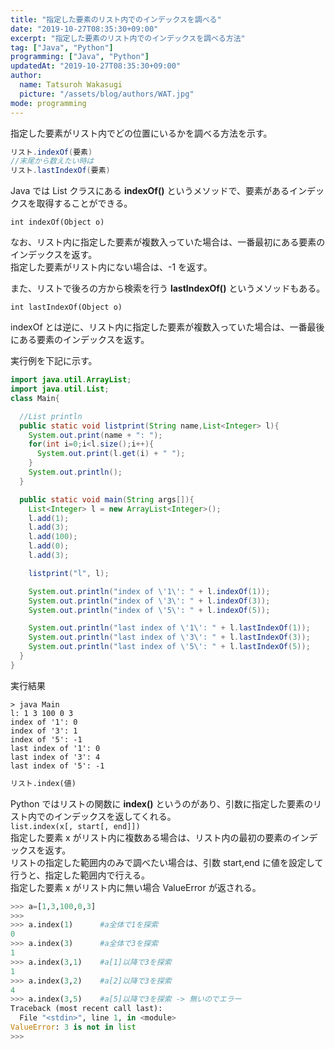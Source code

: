```yaml
---
title: "指定した要素のリスト内でのインデックスを調べる"
date: "2019-10-27T08:35:30+09:00"
excerpt: "指定した要素のリスト内でのインデックスを調べる方法"
tag: ["Java", "Python"]
programming: ["Java", "Python"]
updatedAt: "2019-10-27T08:35:30+09:00"
author:
  name: Tatsuroh Wakasugi
  picture: "/assets/blog/authors/WAT.jpg"
mode: programming
---
```


指定した要素がリスト内でどの位置にいるかを調べる方法を示す。

<div class="note_content_by_programming_language" id="note_content_Java">

```java
リスト.indexOf(要素)
//末尾から数えたい時は
リスト.lastIndexOf(要素)
```

Java では List クラスにある **indexOf()** というメソッドで、要素があるインデックスを取得することができる。

`int indexOf(Object o)`

なお、リスト内に指定した要素が複数入っていた場合は、一番最初にある要素のインデックスを返す。  
指定した要素がリスト内にない場合は、-1 を返す。

また、リストで後ろの方から検索を行う **lastIndexOf()** というメソッドもある。

`int lastIndexOf(Object o)`

indexOf とは逆に、リスト内に指定した要素が複数入っていた場合は、一番最後にある要素のインデックスを返す。

実行例を下記に示す。

```java
import java.util.ArrayList;
import java.util.List;
class Main{

  //List println
  public static void listprint(String name,List<Integer> l){
    System.out.print(name + ": ");
    for(int i=0;i<l.size();i++){
      System.out.print(l.get(i) + " ");
    }
    System.out.println();
  }

  public static void main(String args[]){
    List<Integer> l = new ArrayList<Integer>();
    l.add(1);
    l.add(3);
    l.add(100);
    l.add(0);
    l.add(3);

    listprint("l", l);

    System.out.println("index of \'1\': " + l.indexOf(1));
    System.out.println("index of \'3\': " + l.indexOf(3));
    System.out.println("index of \'5\': " + l.indexOf(5));

    System.out.println("last index of \'1\': " + l.lastIndexOf(1));
    System.out.println("last index of \'3\': " + l.lastIndexOf(3));
    System.out.println("last index of \'5\': " + l.lastIndexOf(5));
  }
}
```

実行結果

```
> java Main
l: 1 3 100 0 3
index of '1': 0
index of '3': 1
index of '5': -1
last index of '1': 0
last index of '3': 4
last index of '5': -1
```

</div>
<div class="note_content_by_programming_language" id="note_content_Python">

```python
リスト.index(値)
```

Python ではリストの関数に **index()** というのがあり、引数に指定した要素のリスト内でのインデックスを返してくれる。  
`list.index(x[, start[, end]])`  
指定した要素 x がリスト内に複数ある場合は、リスト内の最初の要素のインデックスを返す。  
リストの指定した範囲内のみで調べたい場合は、引数 start,end に値を設定して行うと、指定した範囲内で行える。  
指定した要素 x がリスト内に無い場合 ValueError が返される。

```python
>>> a=[1,3,100,0,3]
>>>
>>> a.index(1)      #a全体で1を探索
0
>>> a.index(3)      #a全体で3を探索
1
>>> a.index(3,1)    #a[1]以降で3を探索
1
>>> a.index(3,2)    #a[2]以降で3を探索
4
>>> a.index(3,5)    #a[5]以降で3を探索 -> 無いのでエラー
Traceback (most recent call last):
  File "<stdin>", line 1, in <module>
ValueError: 3 is not in list
>>>
```

</div>
